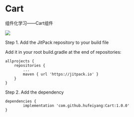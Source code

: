# Cart
组件化学习——Cart组件

[![](https://jitpack.io/v/hufeiyang/Cart.svg)](https://jitpack.io/#hufeiyang/Cart)

Step 1. Add the JitPack repository to your build file

Add it in your root build.gradle at the end of repositories:

	allprojects {
		repositories {
			...
			maven { url 'https://jitpack.io' }
		}
	}
  
Step 2. Add the dependency

	dependencies {
	        implementation 'com.github.hufeiyang:Cart:1.0.0'
	}
